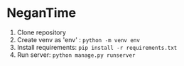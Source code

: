 # NeganTime

1. Clone repository
2. Create venv as 'env' : `python -m venv env`
3. Install requirements: `pip install -r requirements.txt`
4. Run server: `python manage.py runserver`
